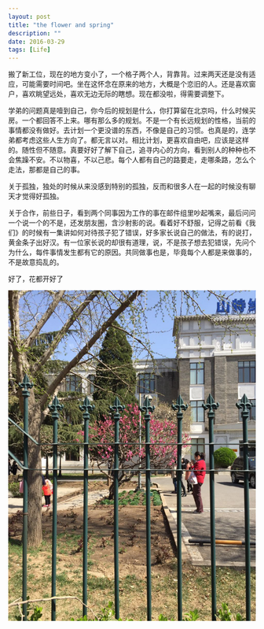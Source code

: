 ```yaml
---
layout: post
title: "the flower and spring"
description: ""
date: 2016-03-29
tags: [Life]
---
```


搬了新工位，现在的地方变小了，一个格子两个人，背靠背。过来两天还是没有适应，可能需要时间吧。坐在这怀念在原来的地方，大概是个恋旧的人。还是喜欢窗户，喜欢眺望远处，喜欢无边无际的瞎想。现在都没啦，得需要调整下。

学弟的问题真是噎到自己，你今后的规划是什么，你打算留在北京吗，什么时候买房。一个都回答不上来。哪有那么多的规划。不是一个有长远规划的性格，当前的事情都没有做好。去计划一个更没谱的东西，不像是自己的习惯。也真是的，连学弟都考虑这些人生方向了。都无言以对。相比计划，更喜欢自由吧，应该是这样的。随性但不随意。真要好好了解下自己，追寻内心的方向，看到别人的种种也不会焦躁不安。不以物喜，不以己悲。每个人都有自己的路要走，走哪条路，怎么个走法，那都是自己的事。

关于孤独，独处的时候从来没感到特别的孤独，反而和很多人在一起的时候没有聊天才觉得好孤独。

关于合作，前些日子，看到两个同事因为工作的事在邮件组里吵起嘴来，最后问问一个说一个的不是，还发朋友圈，含沙射影的说。看着好不舒服，记得之前看《我们》的时候有一集讲如何对待孩子犯了错误，好多家长说自己的做法，有的说打，黄金条子出好汉。有一位家长说的却很有道理，说，不是孩子想去犯错误，先问个为什么，每件事情发生都有它的原因。共同做事也是，毕竟每个人都是来做事的，不是故意捣乱的。

好了，花都开好了

![flower in the yard](/assets/img/flower-in-the-yard.jpg)
